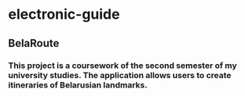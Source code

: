 # electronic-guide
## BelaRoute
### This project is a coursework of the second semester of my university studies. The application allows users to create itineraries of Belarusian landmarks.
